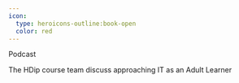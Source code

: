 ```yaml
---
icon:
  type: heroicons-outline:book-open
  color: red
---   
```


Podcast

The HDip course team discuss approaching IT as an Adult Learner